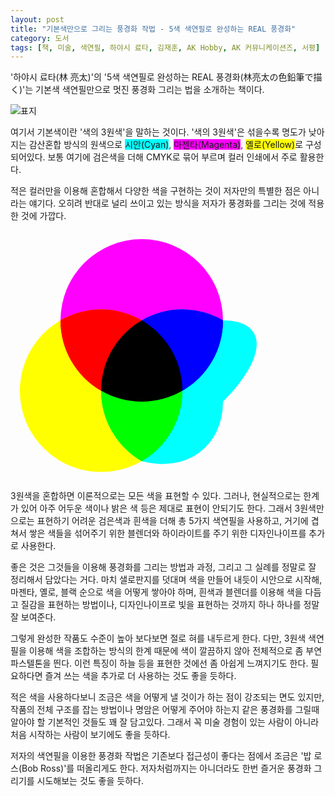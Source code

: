 ```yaml
---
layout: post
title: "기본색만으로 그리는 풍경화 작법 - 5색 색연필로 완성하는 REAL 풍경화"
category: 도서
tags: [책, 미술, 색연필, 하야시 료타, 김재훈, AK Hobby, AK 커뮤니케이션즈, 서평]
---
```


'하야시 료타(林 亮太)'의
'5색 색연필로 완성하는 REAL 풍경화(林亮太の色鉛筆で描く)'는
기본색 색연필만으로 멋진 풍경화 그리는 법을 소개하는 책이다.

![표지](https://lh3.googleusercontent.com/Fv7hpoBQagViYy3thqR5Oz9eSnxbhe2QOkcWa8WyI-K7gS5Um6AfHjzwSA-GL2paNatrB08G831Xxg=s480)

여기서 기본색이란 '색의 3원색'을 말하는 것이다.
'색의 3원색'은 섞을수록 명도가 낮아지는 감산혼합 방식의 원색으로
<span style="background: #0ff">시안(Cyan)</span>,
<span style="background: #f0f">마젠타(Magenta)</span>,
<span style="background: #ff0">옐로(Yellow)</span>로 구성되어있다.
보통 여기에 검은색을 더해 CMYK로 묶어 부르며
컬러 인쇄에서 주로 활용한다.

적은 컬러만을 이용해 혼합해서 다양한 색을 구현하는 것이
저자만의 특별한 점은 아니라는 얘기다.
오히려 반대로 널리 쓰이고 있는 방식을
저자가 풍경화를 그리는 것에 적용한 것에 가깝다.

<svg xmlns="http://www.w3.org/2000/svg" width="420" height="400">
	<g id="CMY" transform="translate(210,144) scale(130)">
		<g id="Magenta">
			<path fill="#FF00FF" d="M 1 0 A 1 1 0 0 0 -1 0" />
			<path fill="#FF00FF" d="M 0 0 A 1 1 0 0 0 -1 0 1 1 0 0 0 -0.5 0.866025404" />
			<path fill="#FF00FF" d="M 0 0 A 1 1 0 0 0 -0.5 0.866025404 1 1 0 0 0 0.5 0.866025404 1 1 0 0 0 0 0" />
			<path fill="#FF00FF" d="M 0.5 0.866025404 A 1 1 0 0 0 1 0 1 1 0 0 0 0 0" />
		</g>
		<g id="Yellow">
			<path fill="#FFFF00" d="M -1 0 A 1 1 0 0 0 0 1.732050808" />
			<path fill="#FFFF00" d="M 0 0 A 1 1 0 0 0 -1 0 1 1 0 0 0 -0.5 0.866025404" />
			<path fill="#FFFF00" d="M 0 0 A 1 1 0 0 0 -0.5 0.866025404 1 1 0 0 0 0.5 0.866025404 1 1 0 0 0 0 0" />
			<path fill="#FFFF00" d="M -0.5 0.866025404 A 1 1 0 0 0 0 1.732050808 1 1 0 0 0 0.5 0.866025404" />
		</g>
		<g id="Cyan">
			<path fill="#00FFFF" d="M 0.5 0.866025404 A 1 1 0 0 0 1 0 1 1 0 0 0 0 0" />
			<path fill="#00FFFF" d="M 0 0 A 1 1 0 0 0 -0.5 0.866025404 1 1 0 0 0 0.5 0.866025404 1 1 0 0 0 0 0" />
			<path fill="#00FFFF" d="M 0 1.732050808 A 1 1 0 0 0 1 0" />
			<path fill="#00FFFF" d="M -0.5 0.866025404 A 1 1 0 0 0 0 1.732050808 1 1 0 0 0 0.5 0.866025404" />
		</g>
		<g id="Cyan + Magenta = Blue">
			<path fill="#0000FF" d="M 0.5 0.866025404 A 1 1 0 0 0 1 0 1 1 0 0 0 0 0" />
			<path fill="#0000FF" d="M 0 0 A 1 1 0 0 0 -0.5 0.866025404 1 1 0 0 0 0.5 0.866025404 1 1 0 0 0 0 0" />
		</g>
		<g id="Magenta + Yellow = Red">
			<path fill="#FF0000" d="M 0 0 A 1 1 0 0 0 -1 0 1 1 0 0 0 -0.5 0.866025404" />
			<path fill="#FF0000" d="M 0 0 A 1 1 0 0 0 -0.5 0.866025404 1 1 0 0 0 0.5 0.866025404 1 1 0 0 0 0 0" />
		</g>
		<g id="Yellow + Cyan = Green">
			<path fill="#00FF00" d="M -0.5 0.866025404 A 1 1 0 0 0 0 1.732050808 1 1 0 0 0 0.5 0.866025404" />
			<path fill="#00FF00" d="M 0 0 A 1 1 0 0 0 -0.5 0.866025404 1 1 0 0 0 0.5 0.866025404 1 1 0 0 0 0 0" />
		</g>
		<g id="Cyan + Magenta + Yellow = Black">
			<path fill="#00FF00" d="M -0.5 0.866025404 A 1 1 0 0 0 0 1.732050808 1 1 0 0 0 0.5 0.866025404" />
			<path fill="#0000FF" d="M 0.5 0.866025404 A 1 1 0 0 0 1 0 1 1 0 0 0 0 0" />
			<path fill="#FF0000" d="M 0 0 A 1 1 0 0 0 -1 0 1 1 0 0 0 -0.5 0.866025404" />
			<path fill="#000000" d="M 0 0 A 1 1 0 0 0 -0.5 0.866025404 1 1 0 0 0 0.5 0.866025404 1 1 0 0 0 0 0" />
		</g>
	</g>
</svg>

3원색을 혼합하면 이론적으로는 모든 색을 표현할 수 있다.
그러나, 현실적으로는 한계가 있어 아주 어두운 색이나 밝은 색 등은 제대로 표현이 안되기도 한다.
그래서 3원색만으로는 표현하기 어려운 검은색과 흰색을 더해 총 5가지 색연필을 사용하고,
거기에 겹쳐서 쌓은 색들을 섞어주기 위한 블렌더와
하이라이트를 주기 위한 디자인나이프를 추가로 사용한다.

좋은 것은 그것들을 이용해 풍경화를 그리는 방법과 과정,
그리고 그 실례를 정말로 잘 정리해서 담았다는 거다.
마치 샐로판지를 덧대며 색을 만들어 내듯이
시안으로 시작해, 마젠타, 옐로, 블랙 순으로 색을 어떻게 쌓아야 하며,
흰색과 블렌더를 이용해 색을 다듬고 질감을 표현하는 방법이나,
디자인나이프로 빛을 표현하는 것까지 하나 하나를 정말 잘 보여준다.

그렇게 완성한 작품도 수준이 높아 보다보면 절로 혀를 내두르게 한다.
다만, 3원색 색연필을 이용해 색을 조합하는 방식의 한계 때문에 색이 깔끔하지 않아
전체적으로 좀 부연 파스텔톤을 띈다.
이런 특징이 하늘 등을 표현한 것에선 좀 아쉽게 느껴지기도 한다.
필요하다면 즐겨 쓰는 색을 추가로 더 사용하는 것도 좋을 듯하다.

적은 색을 사용하다보니 조금은 색을 어떻게 낼 것이가 하는 점이 강조되는 면도 있지만,
작품의 전체 구조를 잡는 방법이나
명암은 어떻게 주어야 하는지 같은
풍경화를 그릴때 알아야 할 기본적인 것들도 꽤 잘 담고있다.
그래서 꼭 미술 경험이 있는 사람이 아니라
처음 시작하는 사람이 보기에도 좋을 듯하다.

저자의 색연필을 이용한 풍경화 작법은
기존보다 접근성이 좋다는 점에서 조금은 '밥 로스(Bob Ross)'를 떠올리게도 한다.
저자처럼까지는 아니더라도 한번 즐거운 풍경화 그리기를 시도해보는 것도 좋을 듯하다.
